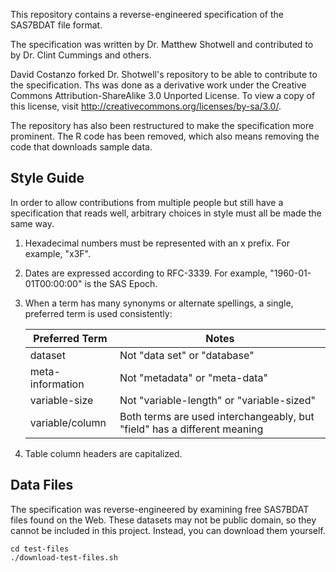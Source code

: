 This repository contains a reverse-engineered specification of the SAS7BDAT file format.

The specification was written by Dr. Matthew Shotwell and contributed to by Dr. Clint Cummings and others.

David Costanzo forked Dr. Shotwell's repository to be able to contribute to the specification.
Ths was done as a derivative work under the Creative Commons Attribution-ShareAlike 3.0 Unported License.
To view a copy of this license, visit http://creativecommons.org/licenses/by-sa/3.0/.

The repository has also been restructured to make the specification more prominent.
The R code has been removed, which also means removing the code that downloads sample data.

Style Guide
-----------

In order to allow contributions from multiple people but still have a specification that reads
well, arbitrary choices in style must all be made the same way.

1. Hexadecimal numbers must be represented with an x prefix. For example, "x3F".

2. Dates are expressed according to RFC-3339. For example, "1960-01-01T00:00:00" is the SAS Epoch.

3. When a term has many synonyms or alternate spellings, a single, preferred term is used consistently:

   | Preferred Term   | Notes                                                                    |
   |------------------|--------------------------------------------------------------------------|
   | dataset          | Not "data set" or "database"                                             |
   | meta-information | Not "metadata" or "meta-data"                                            |
   | variable-size    | Not "variable-length" or "variable-sized"                                |
   | variable/column  | Both terms are used interchangeably, but "field" has a different meaning |

4. Table column headers are capitalized.

Data Files
-----------
The specification was reverse-engineered by examining free SAS7BDAT files found on the Web.
These datasets may not be public domain, so they cannot be included in this project.
Instead, you can download them yourself.

    cd test-files
    ./download-test-files.sh

